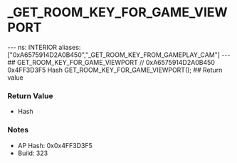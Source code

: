 # _GET_ROOM_KEY_FOR_GAME_VIEWPORT

--- ns: INTERIOR aliases: ["0xA6575914D2A0B450","_GET_ROOM_KEY_FROM_GAMEPLAY_CAM"] --- ## GET_ROOM_KEY_FOR_GAME_VIEWPORT  // 0xA6575914D2A0B450 0x4FF3D3F5 Hash GET_ROOM_KEY_FOR_GAME_VIEWPORT();  ## Return value

### Return Value
* Hash

### Notes
* AP Hash: 0x0x4FF3D3F5
* Build: 323

